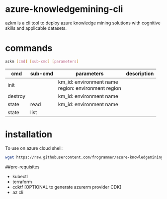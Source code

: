 # azure-knowledgemining-cli
azkm is a cli tool to deploy azure knowledge mining solutions with cognitive skills and applicable datasets.

 # commands
```bash
azkm [cmd] [sub-cmd] [parameters]

```
|cmd|sub-cmd|parameters|description|
|---|---|---|---|
|init||km_id: environment name</br>region: environment region||
|destroy||km_id: environment name||
|state|read|km_id: environment name||
|state|list|||

# installation
To use on azure cloud shell:
```bash
wget https://raw.githubusercontent.com/frogrammer/azure-knowledgemining-cli/main/cloudshell-install.sh && . cloudshell-install.sh
```
##pre-requisites
 - kubectl 
 - terraform
 - cdktf [OPTIONAL to generate azurerm provider CDK]
 - az cli